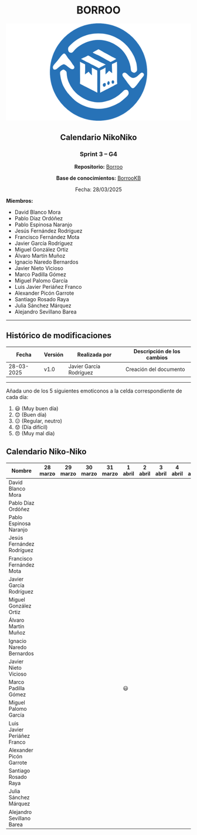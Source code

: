 <div align=center>

# BORROO

![](../imagenes/borrooLogo.png)

## Calendario NikoNiko

### Sprint 3 – G4

**Repositorio:** [Borroo](https://github.com/ISPP-2425-G4/borroo)

**Base de conocimientos:** [BorrooKB](https://borrookb.netlify.app/)

Fecha: 28/03/2025

</div>

**Miembros:**

- David Blanco Mora
- Pablo Díaz Ordóñez
- Pablo Espinosa Naranjo
- Jesús Fernández Rodríguez
- Francisco Fernández Mota
- Javier García Rodríguez
- Miguel González Ortiz
- Álvaro Martín Muñoz
- Ignacio Naredo Bernardos
- Javier Nieto Vicioso
- Marco Padilla Gómez
- Miguel Palomo García
- Luis Javier Periáñez Franco
- Alexander Picón Garrote
- Santiago Rosado Raya
- Julia Sánchez Márquez
- Alejandro Sevillano Barea

---

## **Histórico de modificaciones**

| Fecha      | Versión | Realizada por           | Descripción de los cambios |
| ---------- | ------- | ----------------------- | -------------------------- |
| 28-03-2025 | v1.0    | Javier García Rodríguez | Creación del documento     |

---

Añada uno de los 5 siguientes emoticonos a la celda correspondiente de cada día:

1. :smiley: (Muy buen día)
2. :blush: (Buen día)
3. :neutral_face: (Regular, neutro)
4. :worried: (Día difícil)
5. :angry: (Muy mal día)

## Calendario Niko-Niko

| Nombre                      | 28 marzo | 29 marzo | 30 marzo | 31 marzo | 1 abril | 2 abril | 3 abril | 4 abril | 5 abril | 6 abril | 7 abril | 8 abril | 9 abril | 10 abril |
|-----------------------------|----------|----------|----------|----------|---------|---------|---------|---------|---------|---------|---------|---------|---------|----------|
| David Blanco Mora           |          |          |          |          |         |         |         |         |         |         |         |         |         |          |
| Pablo Díaz Ordóñez          |          |          |          |          |         |         |         |         |         |         |         |         |         |          |
| Pablo Espinosa Naranjo      |          |          |          |          |         |         |         |         |         |         |         |         |         |          |
| Jesús Fernández Rodríguez   |          |          |          |          |         |         |         |         |         |         |         |         |         |          |
| Francisco Fernández Mota    |          |          |          |          |         |         |         |         |         |         |         |         |         |          |
| Javier García Rodríguez     |          |          |          |          |         |         |         |         |         |         |         |         |         |          |
| Miguel González Ortiz       |          |          |          |          |         |         |         |         |         |         |         |         |         |          |
| Álvaro Martín Muñoz         |          |          |          |          |         |         |         |         |         |         |         |         |         |          |
| Ignacio Naredo Bernardos    |          |          |          |          |         |         |         |         |         |         |         |         |         |          |
| Javier Nieto Vicioso        |          |          |          |          |         |         |         |         |         |         |         |         |         |          |
| Marco Padilla Gómez         |          |          |          |          |:smiley: |         |         |         |         |         |         |         |         |          |
| Miguel Palomo García        |          |          |          |          |         |         |         |         |         |         |         |         |         |          |
| Luis Javier Periáñez Franco |          |          |          |          |         |         |         |         |         |         |         |         |         |          |
| Alexander Picón Garrote     |          |          |          |          |         |         |         |         |         |         |         |         |         |          |
| Santiago Rosado Raya        |          |          |          |          |         |         |         |         |         |         |         |         |         |          |
| Julia Sánchez Márquez       |          |          |          |          |         |         |         |         |         |         |         |         |         |          |
| Alejandro Sevillano Barea   |          |          |          |          |         |         |         |         |         |         |         |         |         |          |
